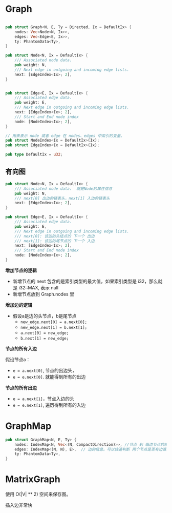 

# Graph

```rust

pub struct Graph<N, E, Ty = Directed, Ix = DefaultIx> {
    nodes: Vec<Node<N, Ix>>,
    edges: Vec<Edge<E, Ix>>,
    ty: PhantomData<Ty>,
}

pub struct Node<N, Ix = DefaultIx> {
    /// Associated node data.
    pub weight: N,
    /// Next edge in outgoing and incoming edge lists.
    next: [EdgeIndex<Ix>; 2],
}


pub struct Edge<E, Ix = DefaultIx> {
    /// Associated edge data.
    pub weight: E,
    /// Next edge in outgoing and incoming edge lists.
    next: [EdgeIndex<Ix>; 2],
    /// Start and End node index
    node: [NodeIndex<Ix>; 2],
}

// 用来表示 node 或者 edge 在 nodes、edges 中索引的变量。
pub struct NodeIndex<Ix = DefaultIx>(Ix);
pub struct EdgeIndex<Ix = DefaultIx>(Ix);

pub type DefaultIx = u32;
```

## 有向图

```rust
pub struct Node<N, Ix = DefaultIx> {
    /// Associated node data.  就是Node的属性信息
    pub weight: N,
    /// next[0] 出边的链表头，next[1] 入边的链表头
    next: [EdgeIndex<Ix>; 2],
}

pub struct Edge<E, Ix = DefaultIx> {
    /// Associated edge data.
    pub weight: E,
    /// Next edge in outgoing and incoming edge lists.
    /// next[0]: 该边的头结点的 下一个 出边
    /// next[1]: 该边的尾节点的 下一个 入边
    next: [EdgeIndex<Ix>; 2],
    /// Start and End node index
    node: [NodeIndex<Ix>; 2],
}
```

**增加节点的逻辑**

* 新增节点的 next 包含的是索引类型的最大值，如果索引类型是 i32，那么就是 i32::MAX, 表示 null
* 新增节点放到 Graph.nodes 里

**增加边的逻辑**

* 假设a是边的头节点，b是尾节点
  * `new_edge.next[0] = a.next[0];`
  * `new_edge.next[1] = b.next[1];`
  * `a.next[0] = new_edge;`
  * `b.next[1] = new_edge;`


**节点的所有入边**

假设节点a：

* `e = a.next[0]`, 节点的出边头，
* `e = e.next[0]`. 就能得到所有的出边

**节点的所有出边**

* `e = a.next[1]`，节点入边的头
* `e = e.next[1]`, 遍历得到所有的入边


# GraphMap

```rust
pub struct GraphMap<N, E, Ty> {
    nodes: IndexMap<N, Vec<(N, CompactDirection)>>, //节点 到 临边节点的映射
    edges: IndexMap<(N, N), E>,  // 边的信息。可以快速判断 两个节点是否有边直接相连。
    ty: PhantomData<Ty>,
}
```

# MatrixGraph

使用 O(|V| ** 2) 空间来保存图。

插入边非常快



